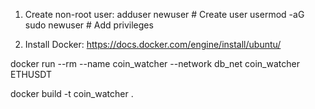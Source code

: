 1) Create non-root user:
    adduser newuser  # Create user
    usermod -aG sudo newuser  # Add privileges

2) Install Docker:
https://docs.docker.com/engine/install/ubuntu/

docker run --rm --name coin_watcher --network db_net coin_watcher ETHUSDT

docker build -t coin_watcher . 
